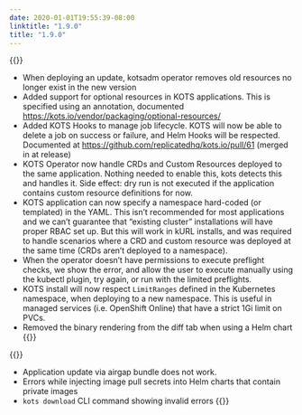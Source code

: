 ```yaml
---
date: 2020-01-01T19:55:39-08:00
linktitle: "1.9.0"
title: "1.9.0"
---
```


{{<features>}}
- When deploying an update, kotsadm operator removes old resources no longer exist in the new version
- Added support for optional resources in KOTS applications. 
This is specified using an annotation, documented https://kots.io/vendor/packaging/optional-resources/
- Added KOTS Hooks to manage job lifecycle. KOTS will now be able to delete a job on success or failure, and Helm Hooks will be respected.
Documented at https://github.com/replicatedhq/kots.io/pull/61 (merged in at release)
- KOTS Operator now handle CRDs and Custom Resources deployed to the same application. 
Nothing needed to enable this, kots detects this and handles it. 
Side effect: dry run is not executed if the application contains custom resource definitions for now.
- KOTS application can now specify a namespace hard-coded (or templated) in the YAML. 
This isn’t recommended for most applications and we can’t guarantee that “existing cluster” installations will have proper RBAC set up. 
But this will work in kURL installs, and was required to handle scenarios where a CRD and custom resource was deployed at the same time (CRDs aren’t deployed to a namespace).
- When the operator doesn’t have permissions to execute preflight checks, we show the error, and allow the user to execute manually using the kubectl plugin, try again, or run with the limited preflights.
- KOTS install will now respect `LimitRanges` defined in the Kubernetes namespace, when deploying to a new namespace. 
This is useful in managed services (i.e. OpenShift Online) that have a strict 1Gi limit on PVCs.
- Removed the binary rendering from the diff tab when using a Helm chart
{{</features>}}

{{<fixes>}}
- Application update via airgap bundle does not work. 
- Errors while injecting image pull secrets into Helm charts that contain private images
- `kots download` CLI command showing invalid errors
{{</fixes>}}


